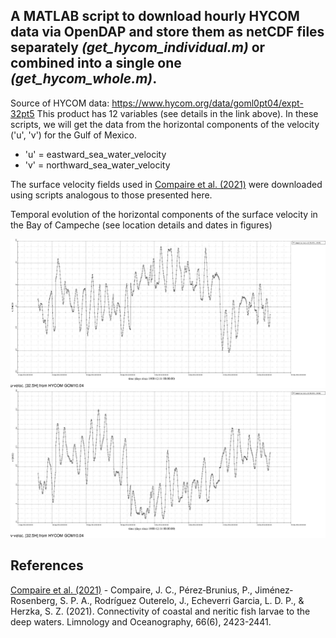 ## A MATLAB script to download hourly HYCOM data via OpenDAP and store them as netCDF files separately *(get_hycom_individual.m)* or combined into a single one *(get_hycom_whole.m)*.

Source of HYCOM data: https://www.hycom.org/data/goml0pt04/expt-32pt5
This product has 12 variables (see details in the link above).
In these scripts, we will get the data from the horizontal components of the velocity ('u', 'v') for the Gulf of Mexico.
- 'u' = eastward_sea_water_velocity
- 'v' = northward_sea_water_velocity

The surface velocity fields used in [Compaire et al. (2021)](https://doi.org/10.1002/lno.11762) were downloaded using scripts analogous to those presented here.

Temporal evolution of the horizontal components of the surface velocity in the Bay of Campeche (see location details and dates in figures)

![alt text](https://github.com/jcompaire/Matlab/blob/e3dea31805acd5c2103f0fa99447a24b950845ea/images/u_BCampeche.png)
![alt text](https://github.com/jcompaire/Matlab/blob/e3dea31805acd5c2103f0fa99447a24b950845ea/images/v_BCampeche.png)

## References
[Compaire et al. (2021)](https://doi.org/10.1002/lno.11762) - Compaire, J. C., Pérez‐Brunius, P., Jiménez‐Rosenberg, S. P. A., Rodríguez Outerelo, J., Echeverri Garcia, L. D. P., & Herzka, S. Z. (2021). Connectivity of coastal and neritic fish larvae to the deep waters. Limnology and Oceanography, 66(6), 2423-2441.
